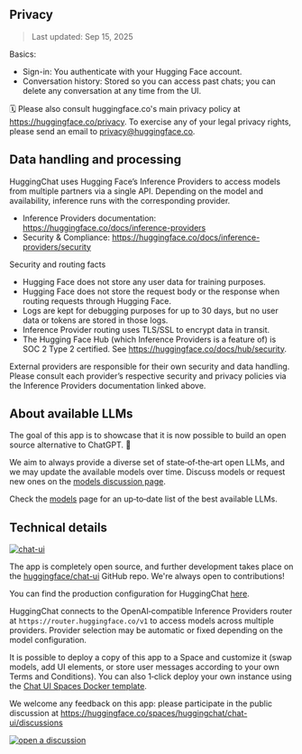 ## Privacy

> Last updated: Sep 15, 2025

Basics:

- Sign-in: You authenticate with your Hugging Face account.
- Conversation history: Stored so you can access past chats; you can delete any conversation at any time from the UI.


 🗓 Please also consult huggingface.co's main privacy policy at <https://huggingface.co/privacy>. To exercise any of your legal privacy rights, please send an email to <privacy@huggingface.co>.

## Data handling and processing

HuggingChat uses Hugging Face’s Inference Providers to access models from multiple partners via a single API. Depending on the model and availability, inference runs with the corresponding provider.

- Inference Providers documentation: <https://huggingface.co/docs/inference-providers>
- Security & Compliance: <https://huggingface.co/docs/inference-providers/security>

Security and routing facts

- Hugging Face does not store any user data for training purposes.
- Hugging Face does not store the request body or the response when routing requests through Hugging Face.
- Logs are kept for debugging purposes for up to 30 days, but no user data or tokens are stored in those logs.
- Inference Provider routing uses TLS/SSL to encrypt data in transit.
- The Hugging Face Hub (which Inference Providers is a feature of) is SOC 2 Type 2 certified. See <https://huggingface.co/docs/hub/security>.

External providers are responsible for their own security and data handling. Please consult each provider’s respective security and privacy policies via the Inference Providers documentation linked above.

## About available LLMs

The goal of this app is to showcase that it is now possible to build an open source alternative to ChatGPT. 💪

We aim to always provide a diverse set of state‑of‑the‑art open LLMs, and we may update the available models over time. Discuss models or request new ones on the [models discussion page](https://huggingface.co/spaces/huggingchat/chat-ui/discussions/372).

Check the [models](https://huggingface.co/chat/models/) page for an up‑to‑date list of the best available LLMs.

## Technical details

[![chat-ui](https://img.shields.io/github/stars/huggingface/chat-ui)](https://github.com/huggingface/chat-ui)

The app is completely open source, and further development takes place on the [huggingface/chat-ui](https://github.com/huggingface/chat-ui) GitHub repo. We're always open to contributions!

You can find the production configuration for HuggingChat [here](https://github.com/huggingface/chat-ui/blob/main/chart/env/prod.yaml).

HuggingChat connects to the OpenAI‑compatible Inference Providers router at `https://router.huggingface.co/v1` to access models across multiple providers. Provider selection may be automatic or fixed depending on the model configuration.

It is possible to deploy a copy of this app to a Space and customize it (swap models, add UI elements, or store user messages according to your own Terms and Conditions). You can also 1‑click deploy your own instance using the [Chat UI Spaces Docker template](https://huggingface.co/new-space?template=huggingchat/chat-ui-template).

We welcome any feedback on this app: please participate in the public discussion at <https://huggingface.co/spaces/huggingchat/chat-ui/discussions>

<a target="_blank" href="https://huggingface.co/spaces/huggingchat/chat-ui/discussions"><img src="https://huggingface.co/datasets/huggingface/badges/raw/main/open-a-discussion-xl.svg" title="open a discussion"></a>
